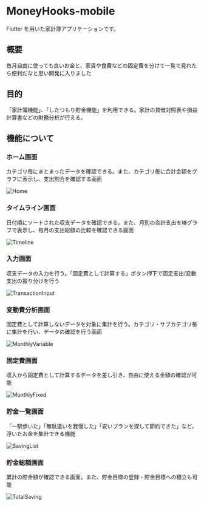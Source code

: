 # MoneyHooks-mobile

Flutter を用いた家計簿アプリケーションです。

## 概要

毎月自由に使っても良いお金と、家賃や食費などの固定費を分けて一覧で見れたら便利だなと思い開発に入りました

## 目的

「家計簿機能」、「したつもり貯金機能」を利用できる。家計の貸借対照表や損益計算書などの財務分析が行える。

## 機能について

### ホーム画面

カテゴリ毎にまとまったデータを確認できる。また、カテゴリ毎に合計金額をグラフに表示し、支出割合を確認する画面

![Home](https://user-images.githubusercontent.com/93502995/235337363-b97647f2-9c74-4ad4-a809-4907f510a564.png)

### タイムライン画面

日付順にソートされた収支データを確認できる。また、月別の合計支出を棒グラフで表示し、毎月の支出総額の比較を確認できる画面

![Timeline](https://user-images.githubusercontent.com/93502995/235337378-ab6531c5-42dd-4807-9320-94490f6f8652.png)

### 入力画面

収支データの入力を行う。「固定費として計算する」ボタン押下で固定支出/変動支出の振り分けを行う

![TransactionInput](https://user-images.githubusercontent.com/93502995/235337395-f7b79dc4-bc09-4196-9ba7-352482912c6b.png)

### 変動費分析画面

固定費として計算しないデータを対象に集計を行う。カテゴリ・サブカテゴリ毎に集計を行い、データの確認を行う画面

![MonthlyVariable](https://user-images.githubusercontent.com/93502995/235337408-61594758-5436-4602-a968-c86191cc8d8a.png)

### 固定費画面

収入から固定費として計算するデータを差し引き、自由に使える金額の確認が可能

![MonthlyFixed](https://user-images.githubusercontent.com/93502995/235337449-a5983744-94c5-4995-abb3-ed664bf3d9a8.png)

### 貯金一覧画面

「一駅歩いた」「無駄遣いを我慢した」「安いプランを探して節約できた」など、浮いたお金を集計できる機能

![SavingList](https://user-images.githubusercontent.com/93502995/235337430-737604b9-0cbc-431a-85d3-6a87b8524fea.png)

### 貯金総額画面

累計の貯金額が確認できる画面。また、貯金目標の登録・貯金目標への積立も可能

![TotalSaving](https://user-images.githubusercontent.com/93502995/235337435-494efde9-9117-492a-b956-90a64d7c35dc.png)
